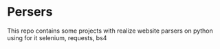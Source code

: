 # Persers
This repo contains some projects with realize website parsers on python using for it selenium, requests, bs4
